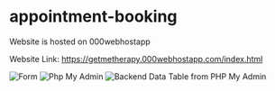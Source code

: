 # appointment-booking
Website is hosted on 000webhostapp

Website Link: https://getmetherapy.000webhostapp.com/index.html 

![Form](https://github.com/ritu-singh2002/appointment-booking/assets/98696997/348240d8-aebc-42bd-a644-0d6ecb258f74)
![Php My Admin](https://github.com/ritu-singh2002/appointment-booking/assets/98696997/3e4da63e-a3f9-4b7a-b29e-07f7a3143e05)
![Backend Data Table from PHP My Admin](https://github.com/ritu-singh2002/appointment-booking/assets/98696997/5d9cfb02-4eff-425f-8c19-4f3ee4855302)

